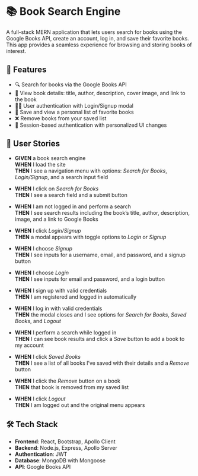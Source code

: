 # 📚 Book Search Engine

A full-stack MERN application that lets users search for books using the Google Books API, create an account, log in, and save their favorite books. This app provides a seamless experience for browsing and storing books of interest.

## 🚀 Features

- 🔍 Search for books via the Google Books API
- 🧾 View book details: title, author, description, cover image, and link to the book
- 🧑‍💼 User authentication with Login/Signup modal
- 💾 Save and view a personal list of favorite books
- ❌ Remove books from your saved list
- 🔐 Session-based authentication with personalized UI changes

## 📖 User Stories

- **GIVEN** a book search engine  
  **WHEN** I load the site  
  **THEN** I see a navigation menu with options: _Search for Books_, _Login/Signup_, and a search input field

- **WHEN** I click on _Search for Books_  
  **THEN** I see a search field and a submit button

- **WHEN** I am not logged in and perform a search  
  **THEN** I see search results including the book’s title, author, description, image, and a link to Google Books

- **WHEN** I click _Login/Signup_  
  **THEN** a modal appears with toggle options to _Login_ or _Signup_

- **WHEN** I choose _Signup_  
  **THEN** I see inputs for a username, email, and password, and a signup button

- **WHEN** I choose _Login_  
  **THEN** I see inputs for email and password, and a login button

- **WHEN** I sign up with valid credentials  
  **THEN** I am registered and logged in automatically

- **WHEN** I log in with valid credentials  
  **THEN** the modal closes and I see options for _Search for Books_, _Saved Books_, and _Logout_

- **WHEN** I perform a search while logged in  
  **THEN** I can see book results and click a _Save_ button to add a book to my account

- **WHEN** I click _Saved Books_  
  **THEN** I see a list of all books I’ve saved with their details and a _Remove_ button

- **WHEN** I click the _Remove_ button on a book  
  **THEN** that book is removed from my saved list

- **WHEN** I click _Logout_  
  **THEN** I am logged out and the original menu appears

## 🛠️ Tech Stack

- **Frontend**: React, Bootstrap, Apollo Client
- **Backend**: Node.js, Express, Apollo Server
- **Authentication**: JWT
- **Database**: MongoDB with Mongoose
- **API**: Google Books API
